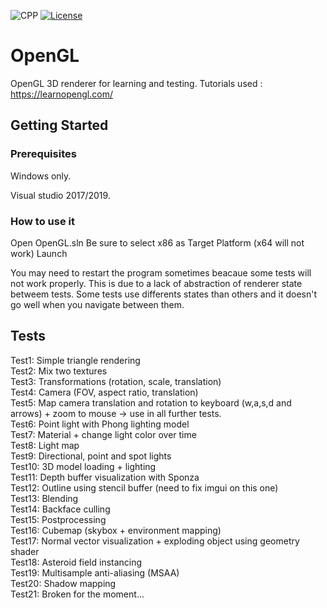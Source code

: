 ![CPP](https://img.shields.io/badge/C++-11-blue.svg)
[![License](https://img.shields.io/badge/license-MIT-blue.svg)](https://opensource.org/licenses/MIT)

# OpenGL
OpenGL 3D renderer for learning and testing. Tutorials used : https://learnopengl.com/

## Getting Started

### Prerequisites

Windows only.

Visual studio 2017/2019.

### How to use it

Open OpenGL.sln
Be sure to select x86 as Target Platform (x64 will not work)
Launch

You may need to restart the program sometimes beacaue some tests will not work properly. This is due to a lack of abstraction of renderer state betweem tests. Some tests use differents states than others and it doesn't go well when you navigate between them.


## Tests

Test1:  Simple triangle rendering <br/>
Test2:  Mix two textures <br/>
Test3:  Transformations (rotation, scale, translation) <br/>
Test4:  Camera (FOV, aspect ratio, translation) <br/>
Test5:  Map camera translation and rotation to keyboard (w,a,s,d and arrows) + zoom to mouse -> use in all further tests. <br/>
Test6:  Point light with Phong lighting model <br/>
Test7:  Material + change light color over time <br/>
Test8:  Light map <br/>
Test9:  Directional, point and spot lights <br/>
Test10: 3D model loading + lighting <br/>
Test11: Depth buffer visualization with Sponza <br/>
Test12: Outline using stencil buffer (need to fix imgui on this one) <br/>
Test13: Blending <br/>
Test14: Backface culling <br/>
Test15: Postprocessing <br/>
Test16: Cubemap (skybox + environment mapping) <br/>
Test17: Normal vector visualization + exploding object using geometry shader <br/>
Test18: Asteroid field instancing <br/>
Test19: Multisample anti-aliasing (MSAA) <br/>
Test20: Shadow mapping <br/>
Test21: Broken for the moment... <br/>
